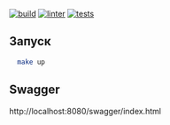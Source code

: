 [![build](https://github.com/khostya/zero/actions/workflows/build.yml/badge.svg)](https://github.com/khostya/zero/actions/workflows/build.yml)
[![linter](https://github.com/khostya/zero/actions/workflows/linter.yml/badge.svg)](https://github.com/khostya/zero/actions/workflows/linter.yml)
[![tests](https://github.com/khostya/zero/actions/workflows/tests.yml/badge.svg)](https://github.com/khostya/zero/actions/workflows/tests.yml)

## Запуск
```sh
  make up
```

## Swagger
http://localhost:8080/swagger/index.html
